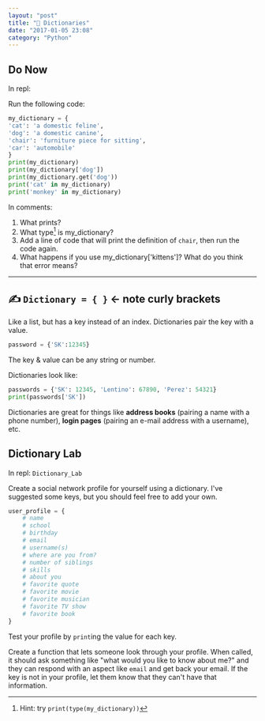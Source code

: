 ```yaml
---
layout: "post"
title: "📖 Dictionaries"
date: "2017-01-05 23:08"
category: "Python"
---
```


## Do Now

In repl:

Run the following code:

```python
my_dictionary = {
'cat': 'a domestic feline',
'dog': 'a domestic canine',
'chair': 'furniture piece for sitting',
'car': 'automobile'
}
print(my_dictionary)
print(my_dictionary['dog'])
print(my_dictionary.get('dog'))
print('cat' in my_dictionary)
print('monkey' in my_dictionary)
```

In comments:
1. What prints?    
2. What type[^1] is my_dictionary?
3. Add a line of code that will print the definition of `chair`, then run the code again.
4. What happens if you use my_dictionary['kittens']? What do you think that error means?

[^1]: Hint: try `print(type(my_dictionary))`

---

## ✍ `Dictionary = { }` ← note curly brackets

Like a list, but has a key instead of an index.
Dictionaries pair the key with a value.

```python
password = {'SK':12345}
```

The key & value can be any string or number.

Dictionaries look like:

```python
passwords = {'SK': 12345, 'Lentino': 67890, 'Perez': 54321}
print(passwords['SK'])
```

Dictionaries are great for things like **address books** (pairing a name with a phone number), **login pages** (pairing an e-mail address with a username), etc.

## Dictionary Lab
In repl: `Dictionary_Lab`

Create a social network profile for yourself using a dictionary. I've suggested some keys, but you should feel free to add your own.

```python
user_profile = {
	# name
	# school
	# birthday
	# email
	# username(s)
	# where are you from?
	# number of siblings
	# skills
	# about you
	# favorite quote
	# favorite movie
	# favorite musician
	# favorite TV show
	# favorite book
}
```

Test your profile by `print`ing the value for each key.

Create a function that lets someone look through your profile. When called, it should ask something like "what would you like to know about me?" and they can respond with an aspect like `email` and get back your email. If the key is not in your profile, let them know that they can't have that information.
